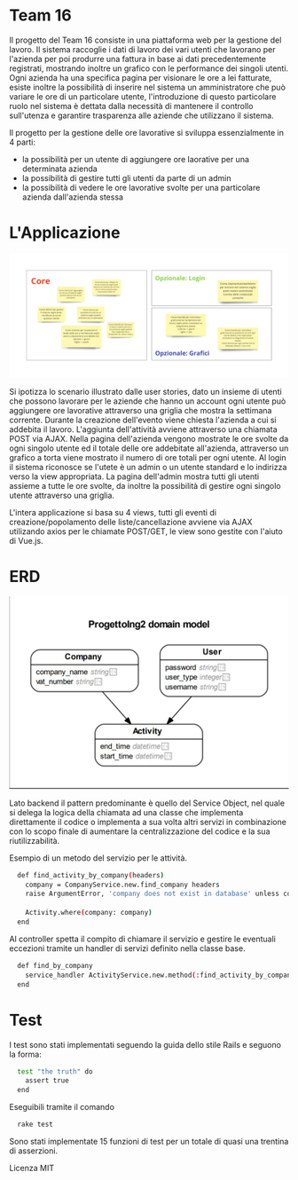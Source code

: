 # Team 16

Il progetto del Team 16 consiste in una piattaforma web per la gestione del lavoro. Il sistema raccoglie i dati di lavoro dei vari utenti che lavorano per l'azienda per poi produrre una fattura in base ai dati precedentemente registrati, mostrando inoltre un grafico con le performance dei singoli utenti. Ogni azienda ha una specifica pagina per visionare le ore a lei fatturate, esiste inoltre la possibilità di inserire nel sistema un amministratore che può variare le ore di un particolare utente, l'introduzione di questo particolare ruolo nel sistema è dettata dalla necessità di mantenere il controllo sull'utenza e garantire trasparenza alle aziende che utilizzano il sistema.

Il progetto per la gestione delle ore lavorative si sviluppa essenzialmente in 4 parti:
 - la possibilità per un utente di aggiungere ore laorative per una determinata azienda
 - la possibilità di gestire tutti gli utenti da parte di un admin
 - la possibilità di vedere le ore lavorative svolte per una particolare azienda dall'azienda stessa
 
 # L'Applicazione
 
 ![user_stories](./Team16.jpg)
 
Si ipotizza lo scenario illustrato dalle user stories, dato un insieme di utenti che possono lavorare per le aziende che hanno un account ogni utente può aggiungere ore lavorative attraverso una griglia che mostra la settimana corrente. Durante la creazione dell'evento viene chiesta l'azienda a cui si addebita il lavoro. L'aggiunta dell'attività avviene attraverso una chiamata POST via AJAX. Nella pagina dell'azienda vengono mostrate le ore svolte da ogni singolo utente ed il totale delle ore addebitate all'azienda, attraverso un grafico a torta viene mostrato il numero di ore totali per ogni utente. Al login il sistema riconosce se l'utete è un admin o un utente standard e lo indirizza verso la view appropriata. La pagina dell'admin mostra tutti gli utenti assieme a tutte le ore svolte, da inoltre la possibilità di gestire ogni singolo utente attraverso una griglia.

L'intera applicazione si basa su 4 views, tutti gli eventi di creazione/popolamento delle liste/cancellazione avviene via AJAX utilizando axios per le chiamate POST/GET, le view sono gestite con l'aiuto di Vue.js.

# ERD
![erd](./photo5866381940414852152.jpg)

Lato backend il pattern predominante è quello del Service Object, nel quale si delega la logica della chiamata ad una classe che implementa direttamente il codice o implementa a sua volta altri servizi in combinazione con lo scopo finale di aumentare la centralizzazione del codice e la sua riutilizzabilità.

Esempio di un metodo del servizio per le attività.
```sh
  def find_activity_by_company(headers)
    company = CompanyService.new.find_company headers
    raise ArgumentError, 'company does not exist in database' unless company

    Activity.where(company: company)
  end
```

Al controller spetta il compito di chiamare il servizio e gestire le eventuali eccezioni tramite un handler di servizi definito nella classe base.
```sh
  def find_by_company
    service_handler ActivityService.new.method(:find_activity_by_company), request.headers
  end
```

# Test

I test sono stati implementati seguendo la guida dello stile Rails e seguono la forma:

```sh
  test "the truth" do
    assert true
  end
```

Eseguibili tramite il comando
```sh
  rake test
```

Sono stati implementate 15 funzioni di test per un totale di quasi una trentina di asserzioni.

Licenza MIT
